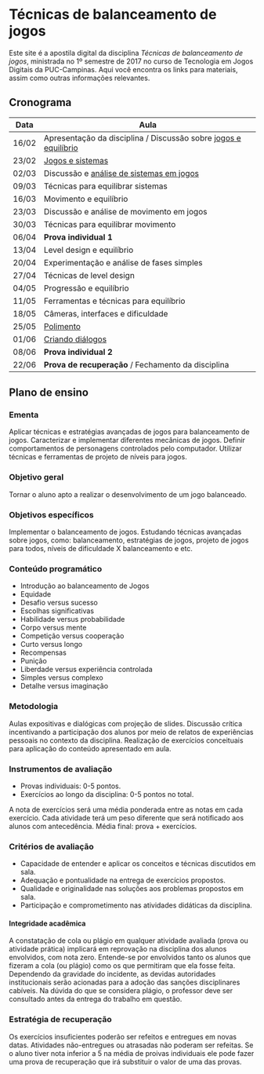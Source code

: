 # Técnicas de balanceamento de jogos

Este site é a apostila digital da disciplina *Técnicas de balanceamento de jogos*, ministrada no 1º semestre de 2017 no curso de Tecnologia em Jogos Digitais da PUC-Campinas. Aqui você encontra os links para materiais, assim como outras informações relevantes.

## Cronograma

Data  | Aula
----- | ----
16/02 | Apresentação da disciplina / Discussão sobre [jogos e equilíbrio](aulas/jogos-e-equilibrio.md)
23/02 | [Jogos e sistemas](aulas/jogos-e-sistemas.md)
02/03 | Discussão e [análise de sistemas em jogos](aulas/analise-sistemas.md)
09/03 | Técnicas para equilibrar sistemas
16/03 | Movimento e equilíbrio
23/03 | Discussão e análise de movimento em jogos
30/03 | Técnicas para equilibrar movimento
06/04 | **Prova individual 1**
13/04 | Level design e equilíbrio
20/04 | Experimentação e análise de fases simples
27/04 | Técnicas de level design
04/05 | Progressão e equilíbrio
11/05 | Ferramentas e técnicas para equilíbrio
18/05 | Câmeras, interfaces e dificuldade
25/05 | [Polimento](aulas/polimento.md)
01/06 | [Criando diálogos](aulas/dialogo.md)
08/06 | **Prova individual 2**
22/06 | **Prova de recuperação** / Fechamento da disciplina

## Plano de ensino

### Ementa

Aplicar técnicas e estratégias avançadas de jogos para balanceamento de jogos. Caracterizar e implementar diferentes mecânicas de jogos. Definir comportamentos de personagens controlados pelo computador. Utilizar técnicas e ferramentas de projeto de níveis para jogos.

### Objetivo geral

Tornar o aluno apto a realizar o desenvolvimento de um jogo balanceado.

### Objetivos específicos

Implementar o balanceamento de jogos. Estudando técnicas avançadas sobre jogos, como: balanceamento, estratégias de jogos, projeto de jogos para todos, níveis de dificuldade X balanceamento e etc.

### Conteúdo programático

- Introdução ao balanceamento de Jogos
- Equidade
- Desafio versus sucesso
- Escolhas significativas
- Habilidade versus probabilidade
- Corpo versus mente
- Competição versus cooperação
- Curto versus longo
- Recompensas
- Punição
- Liberdade versus experiência controlada
- Simples versus complexo
- Detalhe versus imaginação

### Metodologia

Aulas expositivas e dialógicas com projeção de slides. Discussão crítica incentivando a participação dos alunos por meio de relatos de experiências pessoais no contexto da disciplina. Realização de exercícios conceituais para aplicação do conteúdo apresentado em aula.

### Instrumentos de avaliação

- Provas individuais: 0-5 pontos.
- Exercícios ao longo da disciplina: 0-5 pontos no total.

A nota de exercícios será uma média ponderada entre as notas em cada exercício. Cada atividade terá um peso diferente que será notificado aos alunos com antecedência. Média final: prova + exercícios.

### Critérios de avaliação

- Capacidade de entender e aplicar os conceitos e técnicas discutidos em sala.
- Adequação e pontualidade na entrega de exercícios propostos.
- Qualidade e originalidade nas soluções aos problemas propostos em sala.
- Participação e comprometimento nas atividades didáticas da disciplina.


#### Integridade acadêmica

A constatação de cola ou plágio em qualquer atividade avaliada (prova ou atividade prática) implicará em reprovação na disciplina dos alunos envolvidos, com nota zero. Entende-se por envolvidos tanto os alunos que fizeram a cola (ou plágio) como os que permitiram que ela fosse feita. Dependendo da gravidade do incidente, as devidas autoridades institucionais serão acionadas para a adoção das sanções disciplinares cabíveis. Na dúvida do que se considera plágio, o professor deve ser consultado antes da entrega do trabalho em questão.

### Estratégia de recuperação

Os exercícios insuficientes poderão ser refeitos e entregues em novas datas. Atividades não-entregues ou atrasadas não poderam ser refeitas. Se o aluno tiver nota inferior a 5 na média de proivas individuais ele pode fazer uma prova de recuperação que irá substituir o valor de uma das provas.
